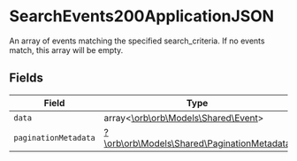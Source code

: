 # SearchEvents200ApplicationJSON

An array of events matching the specified search_criteria. If no events match, this array will be empty.


## Fields

| Field                                                                                   | Type                                                                                    | Required                                                                                | Description                                                                             |
| --------------------------------------------------------------------------------------- | --------------------------------------------------------------------------------------- | --------------------------------------------------------------------------------------- | --------------------------------------------------------------------------------------- |
| `data`                                                                                  | array<[\orb\orb\Models\Shared\Event](../../models/shared/Event.md)>                     | :heavy_minus_sign:                                                                      | N/A                                                                                     |
| `paginationMetadata`                                                                    | [?\orb\orb\Models\Shared\PaginationMetadata](../../models/shared/PaginationMetadata.md) | :heavy_minus_sign:                                                                      | N/A                                                                                     |